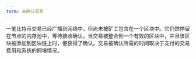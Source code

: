 ```yaml
---
term: 未确认交易
---
```


一笔比特币交易已经广播到网络中，但尚未被矿工包含在一个区块中。它仍然停留在节点的内存池中，等待接收确认。当交易被整合到一个有效的区块中，并且该区块被添加到区块链上时，便获得了确认。交易被确认所需的时间取决于支付的交易费用和系统的拥堵情况。